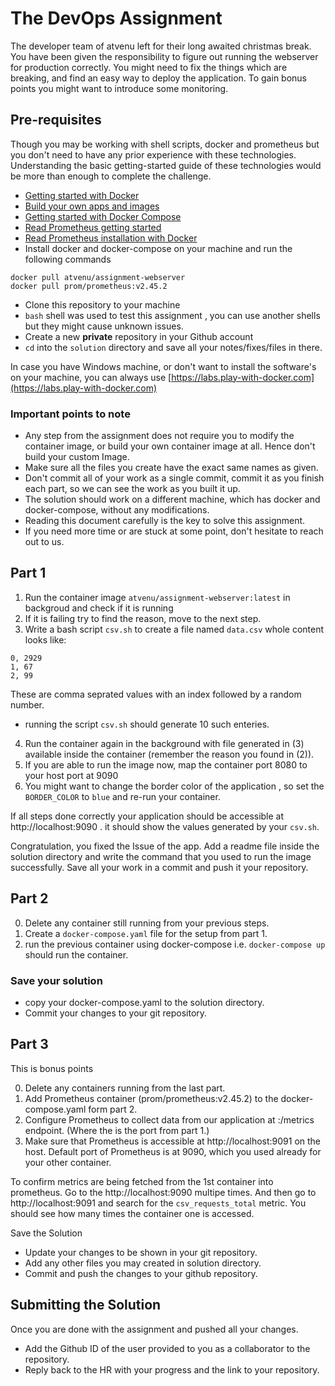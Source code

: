 # The DevOps Assignment

The developer team of atvenu left for their long awaited christmas break. You have been given the responsibility to figure out running the webserver for production correctly. You might need to fix the things which are breaking, and find an easy way to deploy the application. To gain bonus points you might want to introduce some monitoring. 


## Pre-requisites

Though you may be working with shell scripts, docker and prometheus but you don't need to have any prior experience with these technologies. Understanding the basic getting-started guide of these technologies would be more than enough to complete the challenge. 

- [Getting started with Docker](https://docs.docker.com/get-started/)
- [Build your own apps and images](https://docs.docker.com/get-started/02_our_app/)
- [Getting started with Docker Compose](https://docs.docker.com/compose/gettingstarted/)
- [Read Prometheus getting started](https://prometheus.io/docs/prometheus/latest/getting_started/)
- [Read Prometheus installation with Docker](https://prometheus.io/docs/prometheus/latest/installation/)
- Install docker and docker-compose on your machine and run the following commands
```
docker pull atvenu/assignment-webserver
docker pull prom/prometheus:v2.45.2
```
- Clone this repository to your machine
- `bash` shell was used to test this assignment , you can use another shells but they might cause unknown issues.
- Create a new **private** repository in your Github account
- `cd` into the `solution` directory and save all your notes/fixes/files in there. 


In case you have Windows machine, or don't want to install the software's on your machine, you can always use [https://labs.play-with-docker.com](https://labs.play-with-docker.com) 


### Important points to note

- Any step from the assignment does not require you to modify the container image, or build your own container image at all. Hence don't build your custom Image. 
- Make sure all the files you create have the exact same names as given.
- Don't commit all of your work as a single commit, commit it as you finish each part, so we can see the work as you built it up.
- The solution should work on a different machine, which has docker and docker-compose, without any modifications.
- Reading this document carefully is the key to solve this assignment.
- If you need more time or are stuck at some point, don't hesitate to reach out to us.

## Part 1

1. Run the container image `atvenu/assignment-webserver:latest` in backgroud and check if it is running
2. If it is failing try to find the reason, move to the next step. 
3. Write a bash script `csv.sh` to create a file named `data.csv` whole content looks like:
```
0, 2929
1, 67
2, 99
```
 These are comma seprated values with an index followed by a random number. 
 - running the script `csv.sh` should generate 10 such enteries. 
4. Run the container again in the background with file generated in (3) available inside the container (remember the reason you found in (2)).
5. If you are able to run the image now, map the container port 8080 to your host port at 9090
6. You might want to change the border color of the application , so set the `BORDER_COLOR` to `blue` and re-run your container. 

If all steps done correctly your application should be accessible at http://localhost:9090 . it should show the values generated by your `csv.sh`. 

Congratulation, you fixed the Issue of the app. Add a readme file inside the solution directory and write the command that you used to run the image successfully. Save all your work in a commit and push it your repository. 

## Part 2

0. Delete any container still running from your previous steps. 
1. Create a `docker-compose.yaml` file for the setup from part 1. 
2. run the previous container using docker-compose i.e. `docker-compose up` should run the container. 

### Save your solution
- copy your docker-compose.yaml to the solution directory. 
- Commit your changes to your git repository. 


## Part 3

This is bonus points

0. Delete any containers running from the last part.
1. Add Prometheus container (prom/prometheus:v2.45.2) to the docker-compose.yaml form part 2.
3. Configure Prometheus to collect data from our application at <application>:<port>/metrics endpoint. (Where the <port> is the port from part 1.)
4. Make sure that Prometheus is accessible at http://localhost:9091 on the host. Default port of Prometheus is at 9090, which you used already for your other container. 

To confirm metrics are being fetched from the 1st container into prometheus. Go to the http://localhost:9090 multipe times. And then go to http://localhost:9091 and search for the `csv_requests_total` metric. You should see how many times the container one is accessed. 

Save the Solution

- Update your changes to be shown in your git repository. 
- Add any other files you may created in solution directory.
- Commit and push the changes to your github repository. 

## Submitting the Solution
Once you are done with the assignment and pushed all your changes. 

- Add the Github ID of the user provided to you as a collaborator to the repository. 
- Reply back to the HR with your progress and the link to your repository. 



